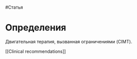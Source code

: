 #Статья 

# Определения

  
Двигательная терапия, вызванная ограничениями (CIMT).




[[Сlinical recommendations]]